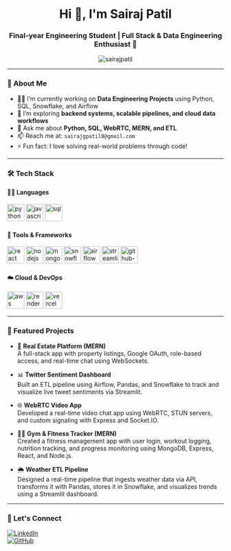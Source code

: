 <h1 align="center">Hi 👋, I'm Sairaj Patil</h1>
<h3 align="center">Final-year Engineering Student | Full Stack & Data Engineering Enthusiast 🚀</h3>

<p align="center">
  <img src="https://komarev.com/ghpvc/?username=sairajpatil&label=Profile%20views&color=0e75b6&style=flat" alt="sairajpatil" />
</p>

---

### 🚀 About Me

- 👨‍💻 I’m currently working on **Data Engineering Projects** using Python, SQL, Snowflake, and Airflow  
- 🌱 I’m exploring **backend systems, scalable pipelines, and cloud data workflows**  
- 💬 Ask me about **Python, SQL, WebRTC, MERN, and ETL**  
- 📫 Reach me at: `sairajgpatil8@gmail.com`  
- ⚡ Fun fact: I love solving real-world problems through code!

---

### 🛠️ Tech Stack

#### 👨‍💻 Languages  
<p align="left">
  <img src="https://cdn.jsdelivr.net/gh/devicons/devicon/icons/python/python-original.svg" height="40" alt="python" />
  <img src="https://cdn.jsdelivr.net/gh/devicons/devicon/icons/javascript/javascript-original.svg" height="40" alt="javascript" />
  <img src="https://cdn.jsdelivr.net/gh/devicons/devicon/icons/mysql/mysql-original.svg" height="40" alt="sql" />
</p>

#### 🧰 Tools & Frameworks  
<p align="left">
  <img src="https://cdn.jsdelivr.net/gh/devicons/devicon/icons/react/react-original.svg" height="40" alt="react" />
  <img src="https://cdn.jsdelivr.net/gh/devicons/devicon/icons/nodejs/nodejs-original.svg" height="40" alt="nodejs" />
  <img src="https://cdn.jsdelivr.net/gh/devicons/devicon/icons/mongodb/mongodb-original.svg" height="40" alt="mongodb" />
  <img src="https://upload.wikimedia.org/wikipedia/commons/thumb/6/6b/Snowflake_Logo.svg/1200px-Snowflake_Logo.svg.png" height="40" alt="snowflake" />
  <img src="https://upload.wikimedia.org/wikipedia/commons/d/d6/Apache_Airflow_logo.svg" height="40" alt="airflow" />
  <img src="https://streamlit.io/images/brand/streamlit-logo-primary-colormark-darktext.png" height="40" alt="streamlit" />
  <img src="https://raw.githubusercontent.com/github/explore/main/topics/github-actions/github-actions.png" height="40" alt="github-actions" />
</p>

#### ☁️ Cloud & DevOps  
<p align="left">
  <img src="https://cdn.jsdelivr.net/gh/devicons/devicon/icons/amazonwebservices/amazonwebservices-original.svg" height="40" alt="aws" />
  <img src="https://upload.wikimedia.org/wikipedia/commons/5/59/Render_Logo.svg" height="40" alt="render" />
  <img src="https://assets.vercel.com/image/upload/v1667924829/front/icons/vercel/dark.svg" height="40" alt="vercel" />
</p>

---

### 📌 Featured Projects

- 💼 **Real Estate Platform (MERN)**  
  A full-stack app with property listings, Google OAuth, role-based access, and real-time chat using WebSockets.

- 📊 **Twitter Sentiment Dashboard**  
  Built an ETL pipeline using Airflow, Pandas, and Snowflake to track and visualize live tweet sentiments via Streamlit.

- 🌐 **WebRTC Video App**  
  Developed a real-time video chat app using WebRTC, STUN servers, and custom signaling with Express and Socket.IO.

- 🏋️‍♂️ **Gym & Fitness Tracker (MERN)**  
  Created a fitness management app with user login, workout logging, nutrition tracking, and progress monitoring using MongoDB, Express, React, and Node.js.

- 🌦️ **Weather ETL Pipeline**  
  Designed a real-time pipeline that ingests weather data via API, transforms it with Pandas, stores it in Snowflake, and visualizes trends using a Streamlit dashboard.
---

### 🔗 Let's Connect

[![LinkedIn](https://img.shields.io/badge/-LinkedIn-blue?style=flat&logo=linkedin&logoColor=white)](https://www.linkedin.com/in/sairaj-patil-it/)  
[![GitHub](https://img.shields.io/badge/-GitHub-181717?style=flat&logo=github&logoColor=white)](https://github.com/sairajp88)  

